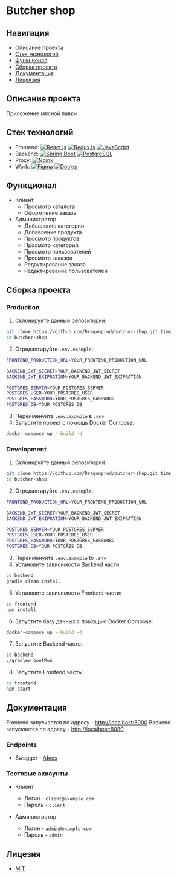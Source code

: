 # Butcher shop

## Навигация

- [Описание проекта](#desc)
- [Стек технологий](#stack)
- [Функционал](#functionality)
- [Сборка проекта](#launch)
- [Документация](#docs)
- [Лицензия](#license)

<a name="desc"></a>

## Описание проекта

Приложение мясной лавки

<a name="stack"></a>

## Стек технологий

- Frontend:
  [![React.js](https://img.shields.io/badge/React.js-61DAFB?logo=react&logoColor=black)](https://reactjs.org/)
  [![Redux.js](https://img.shields.io/badge/Redux.js-764ABC?logo=redux&logoColor=white)](https://redux.js.org/)
  [![JavaScript](https://img.shields.io/badge/JavaScript-F7DF1E?logo=javascript&logoColor=black)](https://developer.mozilla.org/en-US/docs/Web/JavaScript)
- Backend:
  [![Spring Boot](https://img.shields.io/badge/SpringBoot-6DB33F?logo=springboot&logoColor=white)](https://spring.io/)
  [![PostgreSQL](https://img.shields.io/badge/PostgreSQL-4169E1?logo=postgresql&logoColor=white)](https://www.postgresql.org/)
- Proxy:
  [![Nginx](https://img.shields.io/badge/Nginx-009639.svg?logo=nginx&logoColor=white)](https://nginx.org/)
- Work:
  [![Figma](https://img.shields.io/badge/Figma-F24E1E?logo=figma&logoColor=white)](https://www.figma.com/)
  [![Docker](https://img.shields.io/badge/Docker-%230db7ed.svg?logo=docker&logoColor=white)](https://www.docker.com/)

<a name="functionality"></a>

## Функционал

- Клиент
  - Просмотр каталога
  - Оформление заказа
- Администратор
  - Добавление категории
  - Добавление продукта
  - Просмотр продуктов
  - Просмотр категорий
  - Просмотр пользователей
  - Просмотр заказов
  - Редактирование заказа
  - Редактирование пользователей


<a name="launch"></a>

## Сборка проекта

### Production

1. Склонируйте данный репозиторий:

```sh
git clone https://github.com/Dragonprod/butcher-shop.git tims
cd butcher-shop
```

2. Отредактируйте `.env.example`:

```sh
FRONTEND_PRODUCTION_URL=YOUR_FRONTEND_PRODUCTION_URL

BACKEND_JWT_SECRET=YOUR_BACKEND_JWT_SECRET
BACKEND_JWT_EXIPRATION=YOUR_BACKEND_JWT_EXIPRATION

POSTGRES_SERVER=YOUR_POSTGRES_SERVER
POSTGRES_USER=YOUR_POSTGRES_USER
POSTGRES_PASSWORD=YOUR_POSTGRES_PASSWORD
POSTGRES_DB=YOUR_POSTGRES_DB
```

3. Переименуйте `.env.example` в `.env`
4. Запустите проект с помощь Docker Compose:

```sh
docker-compose up --build -d
```

### Development

1. Склонируйте данный репозиторий:

```sh
git clone https://github.com/Dragonprod/butcher-shop.git tims
cd butcher-shop
```

2. Отредактируйте `.env.example`:

```sh
FRONTEND_PRODUCTION_URL=YOUR_FRONTEND_PRODUCTION_URL

BACKEND_JWT_SECRET=YOUR_BACKEND_JWT_SECRET
BACKEND_JWT_EXIPRATION=YOUR_BACKEND_JWT_EXIPRATION

POSTGRES_SERVER=YOUR_POSTGRES_SERVER
POSTGRES_USER=YOUR_POSTGRES_USER
POSTGRES_PASSWORD=YOUR_POSTGRES_PASSWORD
POSTGRES_DB=YOUR_POSTGRES_DB
```

3. Переименуйте `.env.example` to `.env`
4. Установите зависимости Backend части:

```sh
cd backend
gradle clean install
```

5. Установите зависимости Frontend части:

```sh
cd frontend
npm install
```

6. Запустите базу данных с помощью Docker Compose:

```sh
docker-compose up --build -d
```

7. Запустите Backend часть:

```sh
cd backend
./gradlew bootRun
```

8. Запустите Frontend часть:

```sh
cd frontend
npm start
```

<a name="docs"></a>

## Документация

Frontend запускается по адресу - [http://localhost:3000](http://localhost:3000 "url запуска frontend")
Backend запускается по адресу - [http://localhost:8080](http://localhost:8080 "url запуска backend")

### Endpoints

- Swagger - [/docs](http://localhost:8080/docs "url запуска Swagger")

### Тестовые аккаунты

- Клиент

  - Логин - `client@example.com`
  - Пароль - `client`

- Администратор
  - Логин - `admin@example.com`
  - Пароль - `admin`


<a name="license"></a>

## Лицезия

- [MIT](LICENSE)
